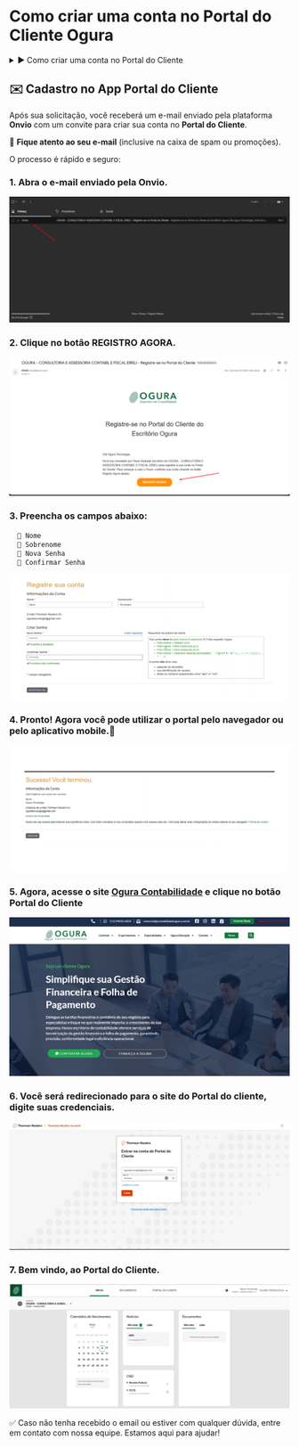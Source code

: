 # Como criar uma conta no Portal do Cliente Ogura

<details>
  <summary>▶️ Como criar uma conta no Portal do Cliente</summary>

  <iframe
    width="100%"
    height="360"
    src="https://www.youtube.com/embed/fmOpYcn5YxA"
    title="App Portal do Cliente"
    frameborder="0"
    allow="accelerometer; autoplay; clipboard-write; encrypted-media; gyroscope; picture-in-picture"
    allowfullscreen
  ></iframe>
</details>


## ✉️ Cadastro no App Portal do Cliente

Após sua solicitação, você receberá um e-mail enviado pela plataforma **Onvio** 
com um convite para criar sua conta no **Portal do Cliente**.

📌 **Fique atento ao seu e-mail** (inclusive na caixa de spam ou promoções).

O processo é rápido e seguro:

### 1. Abra o e-mail enviado pela Onvio.
![Ogura](../assets/onvio_email.png)
### 2. Clique no botão REGISTRO AGORA.
![Ogura](../assets/registro_agora.png)
### 3. Preencha os campos abaixo:    
      🔵 Nome
      🔵 Sobrenome
      🔵 Nova Senha
      🔵 Confirmar Senha    
   ![Ogura](../assets/senha_onvio.png)
### 4. Pronto! Agora você pode utilizar o portal pelo navegador ou pelo aplicativo mobile.:wave:
   ![Ogura](../assets/sucesso_registro.png)
### 5. Agora, acesse o site [Ogura Contabilidade](https://www.contabilidadeogura.com.br) e clique no botão Portal do Cliente
   ![Ogura](../assets/site_ogura.png)
### 6. Você será redirecionado para o site do Portal do cliente, digite suas credenciais.
   ![Ogura](../assets/credenciais_portal_cliente.png)
### 7. Bem vindo, ao Portal do Cliente.
   ![Ogura](../assets/acesso_portal_cliente.png)

:white_check_mark: Caso não tenha recebido o email ou estiver com qualquer dúvida, 
entre em contato com nossa equipe. Estamos aqui para ajudar!
 
